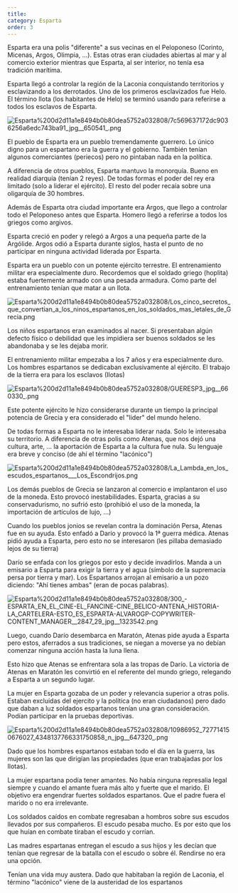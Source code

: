 ```yaml
---
title: 
category: Esparta
order: 3
---
```


Esparta era una polis "diferente" a sus vecinas en el Peloponeso (Corinto, Micenas, Argos, Olimpia, ...). Estas otras eran ciudades abiertas al mar y al comercio exterior mientras que Esparta, al ser interior, no tenía esa tradición marítima.

Esparta llegó a controlar la región de la Laconia conquistando territorios y esclavizando a los derrotados. Uno de los primeros esclavizados fue Helo. El término Ilota (los habitantes de Helo) se terminó usando para referirse a todos los esclavos de Esparta.

![Esparta%200d2d11a1e8494b0b80dea5752a032808/7c569637172dc9036256a6edc743ba91_jpg__650541_.png](Esparta%200d2d11a1e8494b0b80dea5752a032808/7c569637172dc9036256a6edc743ba91_jpg__650541_.png)

El pueblo de Esparta era un pueblo tremendamente guerrero. Lo único digno para un espartano era la guerra y el gobierno. También tenían algunos comerciantes (periecos) pero no pintaban nada en la política.

A diferencia de otros pueblos, Esparta mantuvo la monorquía. Bueno en realidad diarquía (tenían 2 reyes). De todas formas el poder del rey era limitado (solo a liderar el ejército). El resto del poder recaía sobre una oligarquía de 30 hombres.

Además de Esparta otra ciudad importante era Argos, que llego a controlar todo el Peloponeso antes que Esparta. Homero llegó a referirse a todos los griegos como argivos.

Esparta creció en poder y relegó a Argos a una pequeña parte de la Argólide. Argos odió a Esparta durante siglos, hasta el punto de no participar en ninguna actividad liderada por Esparta.

Esparta era un pueblo con un potente ejército terrestre. El entrenamiento militar era especialmente duro. Recordemos que el soldado griego (hoplita) estaba fuertemente armado con una pesada armadura. Como parte del entrenamiento tenían que matar a un Ilota.

![Esparta%200d2d11a1e8494b0b80dea5752a032808/Los_cinco_secretos_que_convertian_a_los_ninos_espartanos_en_los_soldados_mas_letales_de_Grecia.png](Esparta%200d2d11a1e8494b0b80dea5752a032808/Los_cinco_secretos_que_convertian_a_los_ninos_espartanos_en_los_soldados_mas_letales_de_Grecia.png)

Los niños espartanos eran examinados al nacer. Si presentaban algún defecto físico o debilidad que les impidiera ser buenos soldados se les abandonaba y se les dejaba morir.

El entrenamiento militar empezaba a los 7 años y era especialmente duro. Los hombres espartanos se dedicaban exclusivamente al ejército. El trabajo de la tierra era para los esclavos (Ilotas)

![Esparta%200d2d11a1e8494b0b80dea5752a032808/GUERESP3_jpg__660330_.png](Esparta%200d2d11a1e8494b0b80dea5752a032808/GUERESP3_jpg__660330_.png)

Este potente ejército le hizo considerarse durante un tiempo la principal potencia de Grecia y era considerado el "lider" del mundo heleno.

De todas formas a Esparta no le interesaba liderar nada. Solo le interesaba su territorio. A diferencia de otras polis como Atenas, que nos dejó una cultura, arte, ... la aportación de Esparta a la cultura fue nula. Su lenguaje era breve y conciso (de ahí el término "lacónico")

![Esparta%200d2d11a1e8494b0b80dea5752a032808/La_Lambda_en_los_escudos_espartanos___Los_Escondrijos.png](Esparta%200d2d11a1e8494b0b80dea5752a032808/La_Lambda_en_los_escudos_espartanos___Los_Escondrijos.png)

Los demás pueblos de Grecia se lanzaron al comercio e implantaron el uso de la moneda. Esto provocó inestabilidades. Esparta, gracias a su conservadurismo, no sufrió esto (prohibió el uso de la moneda, la importación de artículos de lujo, ...)

Cuando los pueblos jonios se revelan contra la dominación Persa, Atenas fue en su ayuda. Esto enfadó a Darío y provocó la 1ª guerra médica. Atenas pidió ayuda a Esparta, pero esto no se interesaron (les pillaba demasiado lejos de su tierra)

Darío se enfada con los griegos por esto y decide invadirlos. Manda a un emisario a Esparta para exigir la tierra y el agua (símbolo de la supremacía persa por tierra y mar). Los Espartanos arrojan al emisario a un pozo diciendo: "Ahí tienes ambas" (eran de pocas palabras).

![Esparta%200d2d11a1e8494b0b80dea5752a032808/300_-_ESPARTA_EN_EL_CINE_-_EL_FANCINE_-_CINE_BELICO_-_ANTENA_HISTORIA_-_LA_CARTELERA_-_ESTO_ES_ESPARTA_-_ALVAROGP_-_COPYWRITER_-_CONTENT_MANAGER__2847_29_jpg__1323542_.png](Esparta%200d2d11a1e8494b0b80dea5752a032808/300_-_ESPARTA_EN_EL_CINE_-_EL_FANCINE_-_CINE_BELICO_-_ANTENA_HISTORIA_-_LA_CARTELERA_-_ESTO_ES_ESPARTA_-_ALVAROGP_-_COPYWRITER_-_CONTENT_MANAGER__2847_29_jpg__1323542_.png)

Luego, cuando Darío desembarca en Maratón, Atenas pide ayuda a Esparta pero estos, aferrados a sus tradiciones, se niegan a moverse ya no debían comenzar ninguna acción hasta la luna llena.

Esto hizo que Atenas se enfrentara sola a las tropas de Darío. La victoria de Atenas en Maratón les convirtió en el referente del mundo griego, relegando a Esparta a un segundo lugar.

La mujer en Esparta gozaba de un poder y relevancia superior a otras polis. Estaban excluidas del ejercito y la política (no eran ciudadanos) pero dado que daban a luz soldados espartanos tenían una gran consideración. Podían participar en la pruebas deportivas.

![Esparta%200d2d11a1e8494b0b80dea5752a032808/10986952_727714150676027_4348137766331750858_n_jpg__647320_.png](Esparta%200d2d11a1e8494b0b80dea5752a032808/10986952_727714150676027_4348137766331750858_n_jpg__647320_.png)

Dado que los hombres espartanos estaban todo el día en la guerra, las mujeres son las que dirigían las propiedades (que eran trabajadas por los Ilotas).

La mujer espartana podía tener amantes. No había ninguna represalia legal siempre y cuando el amante fuera más alto y fuerte que el marido. El objetivo era engendrar fuertes soldados espartanos. Que el padre fuera el marido o no era irrelevante.

Los soldados caídos en combate regresaban a hombros sobre sus escudos llevados por sus compañeros. El escudo pesaba mucho. Es por esto que los que huían en combate tiraban el escudo y corrían.

Las madres espartanas entregan el escudo a sus hijos y les decían que tenían que regresar de la batalla con el escudo o sobre él. Rendirse no era una opción.

Tenían una vida muy austera. Dado que habitaban la región de Laconia, el término "lacónico" viene de la austeridad de los espartanos